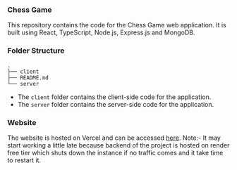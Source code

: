 
### Chess Game 
This repository contains the code for the Chess Game web application. It is built using React, TypeScript, Node.js, Express.js and MongoDB.

### Folder Structure
```
.
├── client
├── README.md
└── server
```

- The `client` folder contains the client-side code for the application.
- The `server` folder contains the server-side code for the application.

### Website
The website is hosted on Vercel and can be accessed [here](https://chess-game-mern.vercel.app).
Note:- It may start working a little late because backend of the project is hosted on render free tier which shuts down the instance if no traffic comes and it take time to restart it.
